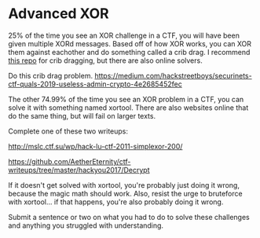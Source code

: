 # Advanced XOR

25% of the time you see an XOR challenge in a CTF, you will have been
given multiple XORd messages. Based off of how XOR works, you can XOR
them against eachother and do something called a crib drag. I recommend
<a href="https://github.com/SpiderLabs/cribdrag" target="_blank">this
repo</a> for crib dragging, but there are also online solvers.

Do this crib drag problem. <a
href="https://medium.com/hackstreetboys/securinets-ctf-quals-2019-useless-admin-crypto-4e2685452fec"
target="_blank">https://medium.com/hackstreetboys/securinets-ctf-quals-2019-useless-admin-crypto-4e2685452fec</a>

The other 74.99% of the time you see an XOR problem in a CTF, you can
solve it with something named xortool. There are also websites online
that do the same thing, but will fail on larger texts.

Complete one of these two writeups:

<a href="http://mslc.ctf.su/wp/hack-lu-ctf-2011-simplexor-200/"
target="_blank">http://mslc.ctf.su/wp/hack-lu-ctf-2011-simplexor-200/</a>

<a
href="https://github.com/AetherEternity/ctf-writeups/tree/master/hackyou2017/Decrypt"
target="_blank">https://github.com/AetherEternity/ctf-writeups/tree/master/hackyou2017/Decrypt</a>

If it doesn't get solved with xortool, you're probably just doing it
wrong, because the magic math should work. Also, resist the urge to
bruteforce with xortool... if that happens, you're also probably doing
it wrong.

Submit a sentence or two on what you had to do to solve these challenges
and anything you struggled with understanding.
